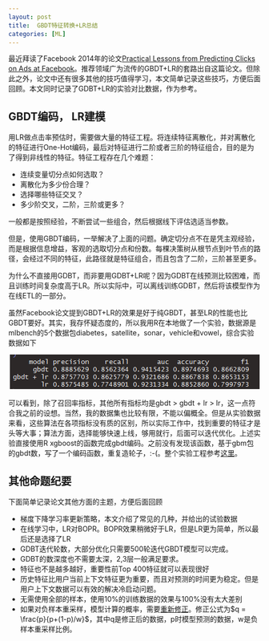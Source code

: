 ```yaml
---
layout: post
title:  GBDT特征转换+LR总结
categories: [ML]
---
```


最近拜读了Facebook 2014年的论文[Practical Lessons from Predicting Clicks on Ads at
Facebook](https://pdfs.semanticscholar.org/daf9/ed5dc6c6bad5367d7fd8561527da30e9b8dd.pdf)。推荐领域广为流传的GBDT+LR的套路出自这篇论文。但除此之外，论文中还有很多其他的技巧值得学习，本文简单记录这些技巧，方便后面回顾。本文同时记录了GDBT+LR的实验对比数据，作为参考。


## GBDT编码， LR建模

用LR做点击率预估时，需要做大量的特征工程。将连续特征离散化，并对离散化的特征进行One-Hot编码，最后对特征进行二阶或者三阶的特征组合，目的是为了得到非线性的特征。特征工程存在几个难题：

* 连续变量切分点如何选取？
* 离散化为多少份合理？
* 选择哪些特征交叉？
* 多少阶交叉，二阶，三阶或更多？

一般都是按照经验，不断尝试一些组合，然后根据线下评估选适当参数。

但是，使用GBDT编码，一举解决了上面的问题。确定切分点不在是凭主观经验，而是根据信息增益，客观的选取切分点和份数。每棵决策树从根节点到叶节点的路径，会经过不同的特征，此路径就是特征组合，而且包含了二阶，三阶甚至更多。

为什么不直接用GDBT，而非要用GDBT+LR呢？因为GDBT在线预测比较困难，而且训练时间复杂度高于LR。所以实际中，可以离线训练GDBT，然后将该模型作为在线ETL的一部分。

虽然Facebook论文提到GBDT+LR的效果是好于纯GBDT，甚至LR的性能也比GBDT要好。其实，我存怀疑态度的，所以我用R在本地做了一个实验，数据源是mlbench的5个数据包diabetes，satellite，sonar，vehicle和vowel，综合实验数据如下

<div align='center'>
<img src='/img/gbdt_lr_experment_stat.png' />
</div>

可以看到，除了召回率指标，其他所有指标均是gbdt > gbdt + lr > lr，这一点符合我之前的设想。当然，我的数据集也比较有限，不能以偏概全。但是从实验数据来看，这些算法在各项指标没有质的区别，所以实际工作中，找到重要的特征才是头等大事；算法方面，选择能够快速上线，够用就行，后面可以迭代优化。上述实验直接使用R xgboost的函数完成gbdt编码。之前没有发现该函数，基于gbm包的gbdt数，写了一个编码函数，重复造轮子，:-(。整个实验工程参考[这里](https://github.com/bourneli/data-mining-papers/blob/master/GBDT/gpdt-lr-exp/model_comparation.R)。




## 其他命题纪要

下面简单记录论文其他方面的主题，方便后面回顾

* 梯度下降学习率更新策略，本文介绍了常见的几种，并给出的试验数据
* 在线学习中，LR对BOPR。BOPR效果稍微好于LR，但是LR更为简单，所以最后还是选择了LR
* GDBT迭代轮数，大部分优化只需要500轮迭代GBDT模型可以完成。
* GDBT的数深度也不需要太深，2,3层一般满足要求。
* 特征也不是越多越好，重要性前Top 400特征就可以表现很好
* 历史特征比用户当前上下文特征更为重要，而且对预测的时间更为稳定。但是用户上下文数据可以有效的解决冷启动问题。
* 无需使用全部的样本，使用10%的训练数据的效果与100%没有太大差别
* 如果对负样本重采样，模型计算的概率，需要[重新修正](http://bourneli.github.io/machine-learning/prml/2016/12/19/compensating-for-class-priors.html)。修正公式为$q = \frac{p}{p+(1-p)/w}$，其中q是修正后的数据，p时模型预测的数据，w是负样本重采样比例。
